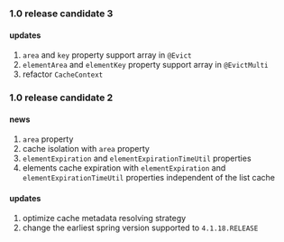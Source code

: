 ### 1.0 release candidate 3
#### updates
1. ``area`` and ``key`` property support array in ``@Evict``
2. ``elementArea`` and ``elementKey`` property support array in ``@EvictMulti``
3. refactor ``CacheContext``

### 1.0 release candidate 2

#### news
1. ``area`` property
2. cache isolation with ``area`` property
3. ``elementExpiration`` and ``elementExpirationTimeUtil`` properties
4. elements cache expiration with ``elementExpiration`` and ``elementExpirationTimeUtil`` properties independent of the list cache

#### updates
1. optimize cache metadata resolving strategy
2. change the earliest spring version supported to `4.1.18.RELEASE`